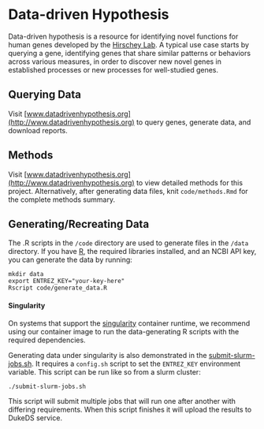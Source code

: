 # Data-driven Hypothesis

Data-driven hypothesis is a resource for identifying novel functions for human genes developed by the [Hirschey Lab](http://www.hirscheylab.org). A typical use case starts by querying a gene, identifying genes that share similar patterns or behaviors across various measures, in order to discover new novel genes in established processes or new processes for well-studied genes.

## Querying Data

Visit [www.datadrivenhypothesis.org](http://www.datadrivenhypothesis.org) to query genes, generate data, and download reports.

## Methods

Visit [www.datadrivenhypothesis.org](http://www.datadrivenhypothesis.org) to view detailed methods for this project. Alternatively, after generating data files, knit `code/methods.Rmd` for the complete methods summary.

## Generating/Recreating Data

The .R scripts in the `/code` directory are used to generate files in the `/data` directory.
If you have [R](https://www.r-project.org), the required libraries installed, and an NCBI API key, you can generate the data by running:
```
mkdir data
export ENTREZ_KEY="your-key-here"
Rscript code/generate_data.R
```

#### Singularity

On systems that support the [singularity](https://sylabs.io/singularity/) container runtime, we recommend using our container image to run the data-generating R scripts with the required dependencies.

Generating data under singularity is also demonstrated in the [submit-slurm-jobs.sh](submit-slurm-jobs.sh). It requires a `config.sh` script to set the `ENTREZ_KEY` environment variable. This script can be run like so from a slurm cluster:
```
./submit-slurm-jobs.sh
```
This script will submit multiple jobs that will run one after another with differing requirements.
When this script finishes it will upload the results to DukeDS service.


